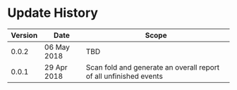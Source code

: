 # Update History

Version | Date | Scope
--- | --- | ---
0.0.2 | 06 May 2018 | TBD
0.0.1 | 29 Apr 2018 | Scan fold and generate an overall report of all unfinished events

